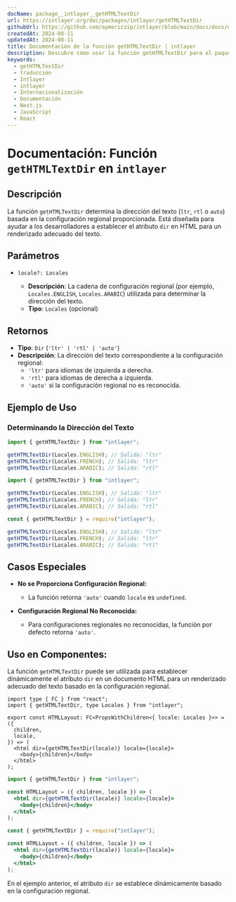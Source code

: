 ```yaml
---
docName: package__intlayer__getHTMLTextDir
url: https://intlayer.org/doc/packages/intlayer/getHTMLTextDir
githubUrl: https://github.com/aymericzip/intlayer/blob/main/docs/docs/en/packages/intlayer/getHTMLTextDir.md
createdAt: 2024-08-11
updatedAt: 2024-08-11
title: Documentación de la función getHTMLTextDir | intlayer
description: Descubre cómo usar la función getHTMLTextDir para el paquete intlayer
keywords:
  - getHTMLTextDir
  - traducción
  - Intlayer
  - intlayer
  - Internacionalización
  - Documentación
  - Next.js
  - JavaScript
  - React
---
```


# Documentación: Función `getHTMLTextDir` en `intlayer`

## Descripción

La función `getHTMLTextDir` determina la dirección del texto (`ltr`, `rtl` o `auto`) basada en la configuración regional proporcionada. Está diseñada para ayudar a los desarrolladores a establecer el atributo `dir` en HTML para un renderizado adecuado del texto.

## Parámetros

- `locale?: Locales`

  - **Descripción**: La cadena de configuración regional (por ejemplo, `Locales.ENGLISH`, `Locales.ARABIC`) utilizada para determinar la dirección del texto.
  - **Tipo**: `Locales` (opcional)

## Retornos

- **Tipo**: `Dir` (`'ltr' | 'rtl' | 'auto'`)
- **Descripción**: La dirección del texto correspondiente a la configuración regional:
  - `'ltr'` para idiomas de izquierda a derecha.
  - `'rtl'` para idiomas de derecha a izquierda.
  - `'auto'` si la configuración regional no es reconocida.

## Ejemplo de Uso

### Determinando la Dirección del Texto

```typescript codeFormat="typescript"
import { getHTMLTextDir } from "intlayer";

getHTMLTextDir(Locales.ENGLISH); // Salida: "ltr"
getHTMLTextDir(Locales.FRENCH); // Salida: "ltr"
getHTMLTextDir(Locales.ARABIC); // Salida: "rtl"
```

```javascript codeFormat="esm"
import { getHTMLTextDir } from "intlayer";

getHTMLTextDir(Locales.ENGLISH); // Salida: "ltr"
getHTMLTextDir(Locales.FRENCH); // Salida: "ltr"
getHTMLTextDir(Locales.ARABIC); // Salida: "rtl"
```

```javascript codeFormat="commonjs"
const { getHTMLTextDir } = require("intlayer");

getHTMLTextDir(Locales.ENGLISH); // Salida: "ltr"
getHTMLTextDir(Locales.FRENCH); // Salida: "ltr"
getHTMLTextDir(Locales.ARABIC); // Salida: "rtl"
```

## Casos Especiales

- **No se Proporciona Configuración Regional:**

  - La función retorna `'auto'` cuando `locale` es `undefined`.

- **Configuración Regional No Reconocida:**
  - Para configuraciones regionales no reconocidas, la función por defecto retorna `'auto'`.

## Uso en Componentes:

La función `getHTMLTextDir` puede ser utilizada para establecer dinámicamente el atributo `dir` en un documento HTML para un renderizado adecuado del texto basado en la configuración regional.

```tsx codeFormat="typescript"
import type { FC } from "react";
import { getHTMLTextDir, type Locales } from "intlayer";

export const HTMLLayout: FC<PropsWithChildren<{ locale: Locales }>> = ({
  children,
  locale,
}) => (
  <html dir={getHTMLTextDir(locale)} locale={locale}>
    <body>{children}</body>
  </html>
);
```

```jsx codeFormat="esm"
import { getHTMLTextDir } from "intlayer";

const HTMLLayout = ({ children, locale }) => (
  <html dir={getHTMLTextDir(locale)} locale={locale}>
    <body>{children}</body>
  </html>
);
```

```jsx codeFormat="commonjs"
const { getHTMLTextDir } = require("intlayer");

const HTMLLayout = ({ children, locale }) => (
  <html dir={getHTMLTextDir(locale)} locale={locale}>
    <body>{children}</body>
  </html>
);
```

En el ejemplo anterior, el atributo `dir` se establece dinámicamente basado en la configuración regional.
